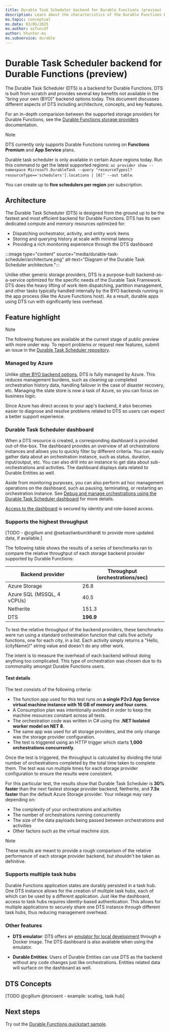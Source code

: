 ```yaml
---
title: Durable Task Scheduler backend for Durable Functions (preview)
description: Learn about the characteristics of the Durable Functions Durable Task Scheduler backend.
ms.topic: conceptual
ms.date: 03/05/2025
ms.author: azfuncdf
author: hhunter-ms
ms.subservice: durable
---
```


# Durable Task Scheduler backend for Durable Functions (preview)

The Durable Task Scheduler (DTS) is a backend for Durable Functions. DTS is built from scratch and provides several key benefits not available in the "bring your own (BYO)" backend options today. This document discusses different aspects of DTS including architecture, concepts, and key features.

For an in-depth comparision between the supported storage providers for Durable Functions, see the [Durable Functions storage providers](../durable-functions-storage-providers.md) documentation.

> [!NOTE]
> DTS currently only supports Durable Functions running on **Functions Premium** and **App Service** plans. 
>
> Durable task scheduler is only available in certain Azure regions today. Run this command to get the latest supported regions:  `az provider show --namespace Microsoft.DurableTask --query "resourceTypes[?resourceType=='schedulers'].locations | [0]" --out table`.  
>
> You can create up to **five schedulers per region** per subscription. 


## Architecture 

The Durable Task Scheduler (DTS) is designed from the ground up to be the fastest and most efficient backend for Durable Functions. DTS has its own dedicated compute and memory resources optimized for:

- Dispatching orchestrator, activity, and entity work items
- Storing and querying history at scale with minimal latency
- Providing a rich monitoring experience through the DTS dashboard

:::image type="content" source="media/durable-task-scheduler/architecture.png" alt-text="Diagram of the Durable Task Scheduler architecture.":::

Unlike other generic storage providers, DTS is a purpose-built backend-as-a-service optimized for the specific needs of the Durable Task Framework. DTS does the heavy lifting of work item dispatching, partition management, and other tasks typically handled internally by the BYO backends running in the app process (like the Azure Functions host). As a result, durable apps using DTS run with significantly less overhead.

## Feature highlight

> [!NOTE]
> The following features are available at the current stage of public preview with more under way. To report problems or request new features, submit an issue in the [Durable Task Scheduler repository](https://aka.ms/dts-preview). 

### Managed by Azure 

Unlike [other BYO backend options](../durable-functions-storage-providers.md), DTS is fully managed by Azure. This reduces management burdens, such as cleaning up completed orchestration history data, handling failover in the case of disaster recovery, etc. Managing the state store is now a task of Azure, so you can focus on business logic. 

Since Azure has direct access to your app's backend, it also becomes easier to diagnose and resolve problems related to DTS so users can expect a better support experience. 

### Durable Task Scheduler dashboard

When a DTS resource is created, a corresponding dashboard is provided out-of-the-box. The dashboard provides an overview of all orchestrations instances and allows you to quickly filter by different criteria. You can easily gather data about an orchestration instance, such as status, duration, input/output, etc. You can also drill into an instance to get data about sub-orchestrations and activities. The dashboard displays data related to Durable Entities as well. 

Aside from monitoring purposes, you can also perform ad hoc management operations on the dashboard, such as pausing, terminating, or restarting an orchestration instance. See [Debug and manage orchestrations using the Durable Task Scheduler dashboard](./durable-task-scheduler-dashboard.md) for more details. 

[Access to the dashboard](./develop-with-durable-task-scheduler.md#accessing-dts-dashboard) is secured by identity and role-based access. 

### Supports the highest throughput

[TODO - @cgillum  and @sebastianburckhardt to provide more updated data, if available.]

The following table shows the results of a series of benchmarks ran to compare the relative throughput of each storage backend provider supported by Durable Functions:

| Backend provider | Throughput (orchestrations/sec) |
|------------------|---------------------------------|
| Azure Storage | 26.8 |
| Azure SQL (MSSQL, 4 vCPUs) | 40.5 |
| Netherite | 151.3 |
| DTS | **196.9** |

To test the relative throughput of the backend providers, these benchmarks were run using a standard orchestration function that calls five activity functions, one for each city, in a list. Each activity simply returns a "Hello, {cityName}!" string value and doesn't do any other work. 

The intent is to measure the overhead of each backend without doing anything too complicated. This type of orchestration was chosen due to its commonality amongst Durable Functions users. 

#### Test details

The test consists of the following criteria:  

- The function app used for this test runs on **a single P2v3 App Service virtual machine instance with 16 GB of memory and four cores**. 
- A Consumption plan was intentionally avoided in order to keep the machine resources constant across all tests. 
- The orchestration code was written in C# using the **.NET Isolated worker model on NET 8**. 
- The same app was used for all storage providers, and the only change was the storage provider configuration.
- The test is triggered using an HTTP trigger which starts **1,000 orchestrations concurrently**. 

Once the test is triggered, the throughput is calculated by dividing the total number of orchestrations completed by the total time taken to complete them. The test was run multiple times for each storage provider configuration to ensure the results were consistent.

For this particular test, the results show that Durable Task Scheduler is **30% faster** than the next fastest storage provider backend, Netherite, and **7.3x faster** than the default Azure Storage provider. Your mileage may vary depending on:
- The complexity of your orchestrations and activities
- The number of orchestrations running concurrently
- The size of the data payloads being passed between orchestrations and activities
- Other factors such as the virtual machine size. 

> [!NOTE]
> These results are meant to provide a rough comparison of the relative performance of each storage provider backend, but shouldn't be taken as definitive.

### Supports multiple task hubs

Durable Functions application states are durably persisted in a task hub. One DTS instance allows for the creation of multiple task hubs, each of which can be used by a different application. Just like the dashboard, access to task hubs requires identity-based authentication. This allows for multiple applications to securely share one DTS instance through different task hubs, thus reducing management overhead. 

### Other features

- **DTS emulator**: DTS offers an [emulator for local development](./quickstart-durable-task-scheduler.md#set-up-dts-emulator) through a Docker image. The DTS dashboard is also available when using the emulator. 

- **Durable Entities**: Users of Durable Entities can use DTS as the backend without any code changes just like orchestrations. Entities related data will surface on the dashboard as well. 

## DTS Concepts 
[TODO @cgillum @torosent - example: scaling, task hub]


## Next steps

Try out the [Durable Functions quickstart sample](quickstart-durable-task-scheduler.md).